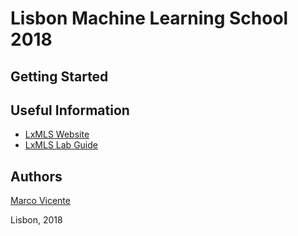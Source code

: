 # Lisbon Machine Learning School 2018

## Getting Started



## Useful Information
- [LxMLS Website](http://lxmls.it.pt/2018/)
- [LxMLS Lab Guide](http://lxmls.it.pt/2018/LxMLS_guide_2018.pdf)

## Authors 

[Marco Vicente](https://twitter.com/vicentedaajuda)

Lisbon, 2018